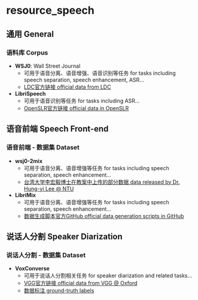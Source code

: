 # resource_speech

## 通用 General

### 语料库 Corpus

* **WSJ0**: Wall Street Journal
    * 可用于语音分离、语音增强、语音识别等任务 for tasks including speech separation, speech enhancement, ASR...
    * [LDC官方链接 official data from LDC](https://catalog.ldc.upenn.edu/LDC93S6A)
* **LibriSpeech**
    * 可用于语音识别等任务 for tasks including ASR...
    * [OpenSLR官方链接 official data in OpenSLR](https://www.openslr.org/12/)

## 语音前端 Speech Front-end

### 语音前端 - 数据集 Dataset
* **wsj0-2mix**
    * 可用于语音分离、语音增强等任务 for tasks including speech separation, speech enhancement...
    * [台湾大学李宏毅博士在教案中上传的部分数据 data released by Dr. Hung-yi Lee @ NTU](https://docs.google.com/presentation/d/1lskmHkti5tJjRvrl03mhuh_aMwfGA4M2Heayk5hL054/edit#slide=id.g80fe64a690_0_75)
* **LibriMix**
    * 可用于语音分离、语音增强等任务 for tasks including speech separation, speech enhancement... 
    * [数据生成脚本官方GitHub official data generation scripts in GitHub](https://github.com/JorisCos/LibriMix)

## 说话人分割 Speaker Diarization

### 说话人分割 - 数据集 Dataset
* **VoxConverse**
    * 可用于说话人分割相关任务 for speaker diarization and related tasks...
    * [VGG官方链接 official data from VGG @ Oxford](https://www.robots.ox.ac.uk/~vgg/data/voxconverse/index.html)
    * [数据标注 ground-truth labels](https://github.com/joonson/voxconverse)
